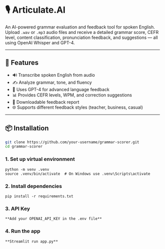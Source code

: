 # 🎙️ Articulate.AI

An AI-powered grammar evaluation and feedback tool for spoken English. Upload `.wav` or `.mp3` audio files and receive a detailed grammar score, CEFR level, content classification, pronunciation feedback, and suggestions — all using OpenAI Whisper and GPT-4.

---

## 🚀 Features

- 🔊 Transcribe spoken English from audio
- ✍️ Analyze grammar, tone, and fluency
- 🧠 Uses GPT-4 for advanced language feedback
- 📊 Provides CEFR levels, WPM, and correction suggestions
- 🧾 Downloadable feedback report
- 🌐 Supports different feedback styles (teacher, business, casual)

---

## 📦 Installation

```bash
git clone https://github.com/your-username/grammar-scorer.git
cd grammar-scorer
```

### 1. Set up virtual environment
```
python -m venv .venv
source .venv/bin/activate  # On Windows use .venv\Scripts\activate
```

### 2. Install dependencies
```
pip install -r requirements.txt
```

### 3. API Key
```
**Add your OPENAI_API_KEY in the .env file**
```
 
### 4. Run the app
```
**Streamlit run app.py**
```